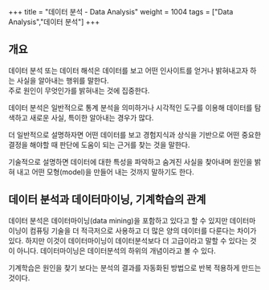 +++
title = "데이터 분석 - Data Analysis"
weight = 1004
tags = ["Data Analysis","데이터 분석"]
+++

## 개요

데이터 분석 또는 데이터 해석은 데이터를 보고 어떤 인사이트를 얻거나 밝혀내고자 하는 사실을 알아내는 행위를 말한다.  
주로 원인이 무엇인가를 밝혀내는 것에 집중한다.

데이터 분석은 일반적으로 통계 분석을 의미하거나 시각적인 도구를 이용해 데이터를 탐색하고 새로운 사실, 특이한 알아내는 경우가 많다.  

더 일반적으로 설명하자면 어떤 데이터를 보고 경험지식과 상식을 기반으로 어떤 중요한 결정을 해야할 때 판단에 도움이 되는 근거를 찾는 것을 말한다.

기술적으로 설명하면 데이터에 대한 특성을 파악하고 숨겨진 사실을 찾아내며 원인을 밝혀 내고 어떤 모형(model)을 만들어 내는 것까지 말하기도 한다.

## 데이터 분석과 데이터마이닝, 기계학습의 관계

데이터 분석은 데이터마이닝(data mining)을 포함하고 있다고 할 수 있지만 데이터마이닝이 컴퓨팅 기술을 더 적극저으로 사용하고 더 많은 양의 데이터를 다룬다는 차이가 있다.  하지만 이것이 데이터마이닝이 데이터분석보다 더 고급이라고 말할 수 있다는 것이 아니다. 데이터마이닝은 데이터분석의 하위의 개념이라고 볼 수 있다.

기계학습은 원인을 찾기 보다는 분석의 결과를 자동화된 방법으로 반복 적용하게 만드는 것이다.

